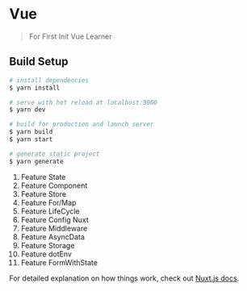 # Vue

> For First Init Vue Learner

## Build Setup

``` bash
# install dependencies
$ yarn install

# serve with hot reload at localhost:3000
$ yarn dev

# build for production and launch server
$ yarn build
$ yarn start

# generate static project
$ yarn generate
```

1. Feature State
2. Feature Component
3. Feature Store
4. Feature For/Map
5. Feature LifeCycle
6. Feature Config Nuxt
7. Feature Middleware
8. Feature AsyncData
9. Feature Storage
10. Feature dotEnv
11. Feature FormWithState



For detailed explanation on how things work, check out [Nuxt.js docs](https://nuxtjs.org).
